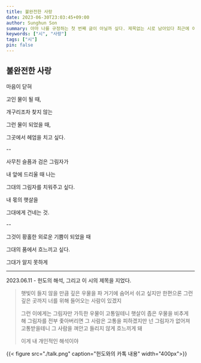```yaml
---
title: 불완전한 사랑
date: 2023-06-30T23:03:45+09:00
author: Sunghun Son
summary: 아마 나를 규정하는 첫 번째 글이 아닐까 싶다. 제목없는 시로 남아있다 최근에 이름 지어졌다.
keywords: ["시", "사랑"]
tags: ["시"]
pin: false
---
```


## 불완전한 사랑

마음이 닫혀

고인 물이 될 때,

개구리조차 찾지 않는

그런 물이 되었을 때,

그곳에서 헤엄을 치고 싶다.

--
  
사무친 슬픔과 검은 그림자가

내 앞에 드리울 때 나는

그대의 그림자를 치워주고 싶다.

내 몫의 햇살을

그대에게 건네는 것.

--

그것이 황홀한 외로운 기쁨이 되었을 때

그대의 품에서 흐느끼고 싶다.

그대가 알지 못하게

---

2023.06.11 - 헌도의 해석, 그리고 이 시의 제목을 지었다.

> 햇빛이 들지 않을 만큼 깊은 우물을 파
> 거기에 숨어서 쉬고 싶지만
> 한편으론 그런 깊은 곳까지 너를 위해 들어오는 사람이 있겠지
>  
> 그런 이에게는 그림자만 가득한 우물이 고통일테니 햇살이 좁은 우물을 비추게 해 그림자를 전부 좇아버리면 그 사람은 고통을 피하겠지만 넌 그림자가 없어져 고통받을테니 그 사람을 껴안고 들리지 않게 흐느끼게 돼
>  
> 이게 내 개인적인 해석이야

{{< figure src="./talk.png" caption="헌도와의 카톡 내용" width="400px">}}
